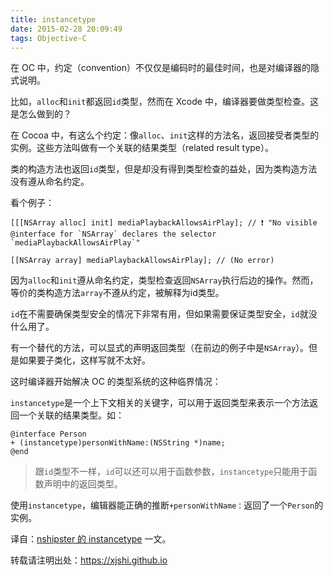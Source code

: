 ```yaml
---
title: instancetype
date: 2015-02-28 20:09:49
tags: Objective-C
---
```


在 OC 中，约定（convention）不仅仅是编码时的最佳时间，也是对编译器的隐式说明。

比如，`alloc`和`init`都返回`id`类型，然而在 Xcode 中，编译器要做类型检查。这是怎么做到的？

<!-- more -->

在 Cocoa 中，有这么个约定：像`alloc`、`init`这样的方法名，返回接受者类型的实例。这些方法叫做有一个关联的结果类型（related result type）。

类的构造方法也返回`id`类型，但是却没有得到类型检查的益处，因为类构造方法没有遵从命名约定。

看个例子：

~~~objc
[[[NSArray alloc] init] mediaPlaybackAllowsAirPlay]; // ❗ "No visible @interface for `NSArray` declares the selector `mediaPlaybackAllowsAirPlay`"

[[NSArray array] mediaPlaybackAllowsAirPlay]; // (No error)
~~~

因为`alloc`和`init`遵从命名约定，类型检查返回`NSArray`执行后边的操作。然而，等价的类构造方法`array`不遵从约定，被解释为id类型。

`id`在不需要确保类型安全的情况下非常有用，但如果需要保证类型安全，`id`就没什么用了。

有一个替代的方法，可以显式的声明返回类型（在前边的例子中是`NSArray`）。但是如果要子类化，这样写就不太好。

这时编译器开始解决 OC 的类型系统的这种临界情况：

`instancetype`是一个上下文相关的关键字，可以用于返回类型来表示一个方法返回一个关联的结果类型。如：

~~~objc
@interface Person
+ (instancetype)personWithName:(NSString *)name;
@end
~~~

> 跟`id`类型不一样，`id`可以还可以用于函数参数，`instancetype`只能用于函数声明中的返回类型。

使用`instancetype`，编辑器能正确的推断`+personWithName：`返回了一个`Person`的实例。

译自：[nshipster 的 instancetype](http://nshipster.com/instancetype/) 一文。

转载请注明出处：<https://xjshi.github.io>